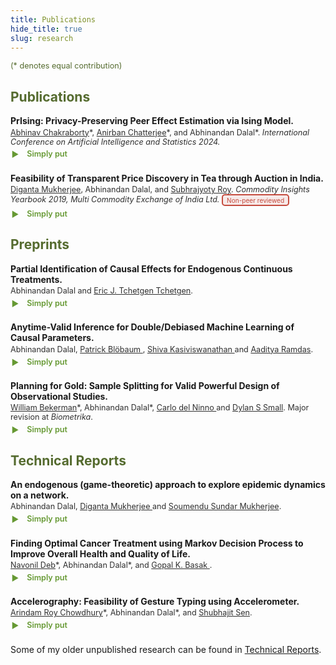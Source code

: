 ```yaml
---
title: Publications
hide_title: true
slug: research
---
```


<!-- # Conference Publications
 
<span style="font-size: 0.9em; font-weight: bold;">*[_PrIsing: Privacy-Preserving Peer Effect Estimation via Ising Model._](https://proceedings.mlr.press/v238/chakraborty24a.html)* [<i class="fa-solid fa-book"></i>](https://proceedings.mlr.press/v238/chakraborty24a.html) &nbsp; [<i class="ai ai-arxiv ai"></i>](https://arxiv.org/abs/2401.16596) &nbsp; [<i class="fab fa-github"></i>](https://github.com/anirbanc96/PrIsing)</span>     
<span style="font-size: 0.8em;">[Abhinav Chakraborty](https://abhinavc3.github.io/), Anirban Chatterjee, [Abhinandan Dalal](https://statistics.wharton.upenn.edu/profile/abdalal/). *International Conference on Artificial Intelligence and Statistics 2024*.</span>
 
<style>
  .content-container {
    display: flex;
    align-items: flex-start;
  }
  .text-container {
    flex-grow: 1;
  }

  .side-image {
    margin-top: 5px;
    margin-left: 30px; /* Adjust the space between the image and the text */
    max-width: 40%; /* Adjust the width of the image */
    border-radius: 2%; /* Make the image circular */
    overflow: hidden; /* Hide anything outside of the circle */
  }

  /* Responsive design for smaller screens */
  @media (max-width: 768px) {
    .side-image {
      max-width: 100%;
      margin-left: 0;
      margin-bottom: 20px;
    }

    .content-container {
      flex-direction: column;
    }
  }
</style>

# New aspects # 
-->

<!-- Icons: Academicons (scholarly) + Font Awesome (GitHub only) -->
<link rel="stylesheet" href="https://cdn.jsdelivr.net/gh/jpswalsh/academicons@1/css/academicons.min.css">
<link rel="stylesheet" href="https://cdnjs.cloudflare.com/ajax/libs/font-awesome/6.5.0/css/all.min.css"/>

<style>
  .pub { margin: .9rem 0 1.4rem; }
  .pub .title { font-weight: 600; font-size: 1em; }
  .pub .meta { font-size: .9em; opacity: .9; margin-top: .15rem; }

  :root {
         --olive-color: rgb(102, 153, 51); /* Define a CSS variable for the olive color */
     }
  .olive-word {
     color: var(--olive-color);
   }

  .badge {
  display: inline-block;
  font-size: 0.8em;
  font-weight: 400;                 /* normal, not bold */
  color: #c0392b;                   /* deep red for text */
  background-color: rgba(192, 57, 43, 0.1); /* faint reddish background */
  padding: 0.15em 0.6em;
  border: 2px solid #c0392b;        /* solid fat red border */
  border-radius: 0.5em;             /* rounded rectangle */
  vertical-align: middle;
  }

 
/*   details.simple { margin: .3rem 0 0 .1rem; }
  details.simple > summary {
    cursor: pointer; list-style: none; display: inline-flex; align-items: center; gap: .4rem; font-weight: 600;
  }
  details.simple > summary::before {
    content: "▶"; display: inline-block; transform: translateY(1px); transition: transform .15s;
  }
  details.simple[open] > summary::before { transform: rotate(90deg); }
  details.simple .body {
    font-size: .9rem; line-height: 1.35; color: #444;
    margin: .4rem 0 .2rem 1.4rem; max-width: 68ch;
  } */

 details.simple { margin: .3rem 0 0 .1rem; 
                  color: var(--olive-color); 
}
 details.simple > summary {
   cursor: pointer; 
   list-style: none; 
   display: inline-flex; 
   align-items: center; 
   gap: .4rem; 
   font-weight: 600;
   /* Adjust font size of the summary here */
   font-size: 0.9em; 
 }
 details.simple > summary::before {
   content: "▶"; 
   display: inline-block; 
   transform: translateY(1px); 
   transition: transform .15s;
 }
 details.simple[open] > summary::before { transform: rotate(90deg); }
 details.simple .body {
   font-size: .9rem; 
   line-height: 1.35; 
   color: #444;
   margin: .4rem 0 .2rem 1.4rem; 
   max-width: 68ch;
 }

 /* Responsive design for smaller screens */
  @media (max-width: 768px) {
    .side-image {
      max-width: 100%;
      margin-left: 0;
      margin-bottom: 20px;
    }

    .content-container {
      flex-direction: column;
    }
  }
 
</style>


<span style = "color: #556B2F; font-size: 0.9em; "> (* denotes equal contribution) </span>

<h2 style="color: #556B2F;">Publications</h2>

<div class="pub">
  <div class="title">
    <span style="font-weight: bold;">
      <strong> PrIsing: Privacy-Preserving Peer Effect Estimation via Ising Model. </strong>
      <a href="https://proceedings.mlr.press/v238/chakraborty24a.html" aria-label="Proceedings of Machine Learning Research">
        <i class="fa-solid fa-book"></i>
      </a>
      <a href="https://arxiv.org/abs/2401.16596" aria-label="arXiv">
         <i class="ai ai-arxiv ai"></i>
      </a>
<!--       <a href="https://github.com/anirbanc96/ECMMD-CondTwoSamp" aria-label="GitHub repository">
        <i class="fab fa-github"></i>
      </a> -->
    </span>
  </div>
  <div class="meta">
   <a href = "https://abhinavc3.github.io/">Abhinav Chakraborty</a>*, 
   <a href = "https://anirbanc96.github.io/main/">Anirban Chatterjee</a>*, and
   Abhinandan Dalal*. 
   <em> International Conference on Artificial Intelligence and Statistics 2024. </em>
   </div>
  <details class="simple">
    <summary><i class="ai ai-open-access ai"></i> Simply put </summary>
    <div class="body">Add your short, friendly summary here.</div>
  </details>
</div>

<div class="pub">
  <div class="title">
    <span style="font-weight: bold;">
      <strong>  Feasibility of Transparent Price Discovery in Tea through Auction in India.  </strong>
      <a href="https://www.mcxindia.com/docs/default-source/about-us/commodity-insights-yearbook/2019/02-emerging-trends/feasibility-of-transparent-price-discovery-in-tea-through-auction-in-india-dr-diganta-mukherjee-mr-abhinandan-dalal-and-mr-subhrajyoty-roy.pdf?sfvrsn=ab5bb390_2">
        <i class="fa-solid fa-book"></i>
      </a>
     </span>
  </div>
  <div class="meta">
   <a href = "https://isi.irins.org/profile/111450">Diganta Mukherjee</a>, 
   Abhinandan Dalal, and 
   <a href = "https://www.statwizard.in/">Subhrajyoty Roy</a>.  
   <em> Commodity Insights Yearbook 2019, Multi Commodity Exchange of India Ltd. </em> 
   <span class="badge">Non-peer reviewed</span>
  </div>
  <details class="simple">
    <summary><i class="ai ai-open-access ai"></i> Simply put </summary>
    <div class="body">Add your short, friendly summary here.</div>
  </details>
</div>



<h2 style="color: #556B2F;">Preprints</h2>

<div class="pub">
  <div class="title">
    <span style="font-weight: bold;">
      <strong> Partial Identification of Causal Effects for Endogenous Continuous Treatments. </strong>
      <a href="https://arxiv.org/abs/2508.13946" aria-label="arXiv">
        <i class="ai ai-arxiv ai"></i>
      </a>
<!--       <a href="https://github.com/anirbanc96/ECMMD-CondTwoSamp" aria-label="GitHub repository">
        <i class="fab fa-github"></i>
      </a> -->
    </span>
  </div>
  <div class="meta">Abhinandan Dalal and <a href = "https://statistics.wharton.upenn.edu/profile/ett/">Eric J. Tchetgen Tchetgen</a>. </div>
  <details class="simple">
    <summary><i class="ai ai-open-access ai"></i> Simply put </summary>
    <div class="body">Add your short, friendly summary here.</div>
  </details>
</div>

<div class="pub">
  <div class="title">
    <span style="font-weight: bold;">
      <strong> Anytime-Valid Inference for Double/Debiased Machine Learning of Causal Parameters. </strong>
      <a href="https://arxiv.org/abs/2408.09598" aria-label="arXiv">
        <i class="ai ai-arxiv ai"></i>
      </a>
<!--       <a href="https://github.com/anirbanc96/ECMMD-CondTwoSamp" aria-label="GitHub repository">
        <i class="fab fa-github"></i>
      </a> -->
    </span>
  </div>
  <div class="meta">Abhinandan Dalal, 
   <a href = "https://www.amazon.science/author/patrick-bloebaum">Patrick Bl&ouml;baum </a>, <a href = "https://www.shivakasiviswanathan.com/">Shiva Kasiviswanathan </a> and 
   <a href = "https://www.stat.cmu.edu/~aramdas/">Aaditya Ramdas</a>. </div>
  <details class="simple">
    <summary><i class="ai ai-open-access ai"></i> Simply put </summary>
    <div class="body">Add your short, friendly summary here.</div>
  </details>
</div>

<div class="pub">
  <div class="title">
    <span style="font-weight: bold;">
      <strong>  Planning for Gold: Sample Splitting for Valid Powerful Design of Observational Studies.  </strong>
      <a href="https://arxiv.org/abs/2406.00866" aria-label="arXiv">
        <i class="ai ai-arxiv ai"></i>
      </a>
<!--       <a href="https://github.com/anirbanc96/ECMMD-CondTwoSamp" aria-label="GitHub repository">
        <i class="fab fa-github"></i>
      </a> -->
    </span>
  </div>
  <div class="meta">
   <a href = "https://willbekerman.github.io/research/">William Bekerman</a>*, 
   Abhinandan Dalal*,
   <a href = "https://blogs.worldbank.org/en/team/c/carlo-del-ninno">Carlo del Ninno </a> and 
   <a href = "https://statistics.wharton.upenn.edu/profile/dsmall/">Dylan S Small</a>.  
   Major revision at <em>Biometrika</em>.
  </div>
  <details class="simple">
    <summary><i class="ai ai-open-access ai"></i> Simply put </summary>
    <div class="body">Add your short, friendly summary here.</div>
  </details>
</div>

<h2 style="color: #556B2F;">Technical Reports</h2>

<div class="pub">
  <div class="title">
    <span style="font-weight: bold;">
      <strong>  An endogenous (game-theoretic) approach to explore epidemic dynamics on a network.  </strong>
      <a href="https://drive.google.com/file/d/1e69HklrFemK6LzB8KZ_QViD9XuksI7Df/view">
        <i class="fab fa-google-drive"></i>
      </a>
<!--       <a href="https://github.com/anirbanc96/ECMMD-CondTwoSamp" aria-label="GitHub repository">
        <i class="fab fa-github"></i>
      </a> -->
    </span>
  </div>
  <div class="meta">
   Abhinandan Dalal,
   <a href = "https://isi.irins.org/profile/111450">Diganta Mukherjee </a> and 
   <a href = "https://soumendu041.gitlab.io/">Soumendu Sundar Mukherjee</a>.  
  </div>
  <details class="simple">
    <summary><i class="ai ai-open-access ai"></i> Simply put </summary>
    <div class="body">Add your short, friendly summary here.</div>
  </details>
</div>

<div class="pub">
  <div class="title">
    <span style="font-weight: bold;">
      <strong>  Finding Optimal Cancer Treatment using Markov Decision Process to Improve Overall Health and Quality of Life.   </strong>
      <a href="https://arxiv.org/abs/2011.13960" aria-label="arXiv">
        <i class="ai ai-arxiv ai"></i>
      </a>
<!--       <a href="https://github.com/anirbanc96/ECMMD-CondTwoSamp" aria-label="GitHub repository">
        <i class="fab fa-github"></i>
      </a> -->
    </span>
  </div>
  <div class="meta">
   <a href = "https://www.linkedin.com/in/navonil-deb-06939b1b4/">Navonil Deb</a>*, 
   Abhinandan Dalal*, and 
   <a href = "https://isi.irins.org/profile/111458">Gopal K. Basak </a>.  
  </div>
  <details class="simple">
    <summary><i class="ai ai-open-access ai"></i> Simply put </summary>
    <div class="body">Add your short, friendly summary here.</div>
  </details>
</div>

<div class="pub">
  <div class="title">
    <span style="font-weight: bold;">
      <strong>  Accelerography: Feasibility of Gesture Typing using Accelerometer.   </strong>
      <a href="https://arxiv.org/abs/2003.14310" aria-label="arXiv">
        <i class="ai ai-arxiv ai"></i>
      </a>
<!--       <a href="https://github.com/anirbanc96/ECMMD-CondTwoSamp" aria-label="GitHub repository">
        <i class="fab fa-github"></i>
      </a> -->
    </span>
  </div>
  <div class="meta">
   <a href = "https://ieor.columbia.edu/content/arindam-roy-chowdhury">Arindam Roy Chowdhury</a>*, 
   Abhinandan Dalal*, and 
   <a href = "https://statistics.sciences.ncsu.edu/people/ssen8/">Shubhajit Sen</a>.  
  </div>
  <details class="simple">
    <summary><i class="ai ai-open-access ai"></i> Simply put </summary>
    <div class="body">Add your short, friendly summary here.</div>
  </details>
</div>

<p style="font-size:1em;">
  Some of my older unpublished research can be found in
  <a href="/reports/">Technical Reports</a>.
</p>


